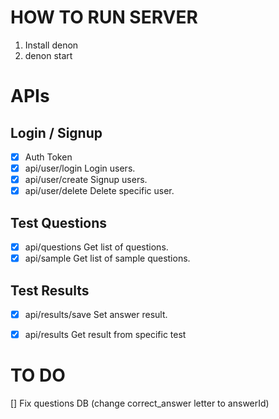 # HOW TO RUN SERVER
1. Install denon
2. denon start

# APIs

## Login / Signup
-[x] Auth Token
-[x] api/user/login Login users.
-[x] api/user/create Signup users.
-[x] api/user/delete Delete specific user.

## Test Questions
-[x] api/questions Get list of questions.
-[x] api/sample Get list of sample questions.

## Test Results
-[x] api/results/save Set answer result.
-[x] api/results Get result from specific test 


# TO DO
[] Fix questions DB (change correct_answer letter to answerId)
